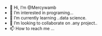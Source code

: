 - 👋 Hi, I’m @Mercywamb
- 👀 I’m interested in programing...
- 🌱 I’m currently learning ..data science.
- 💞️ I’m looking to collaborate on .any project..
- 📫 How to reach me ...

<!---
Mercywamb/Mercywamb is a ✨ special ✨ repository because its `README.md` (this file) appears on your GitHub profile.
You can click the Preview link to take a look at your changes.
--->
